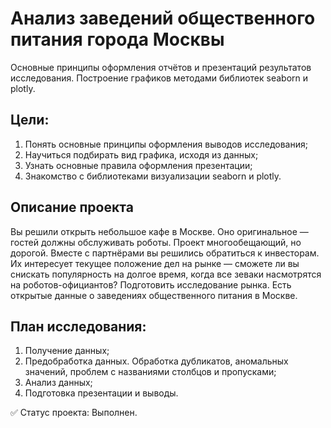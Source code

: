 # Анализ заведений общественного питания города Москвы

 Основные принципы оформления отчётов и презентаций результатов исследования. 
 Построение графиков методами библиотек seaborn и plotly.

## Цели:
1. Понять основные принципы оформления выводов исследования;
2. Научиться подбирать вид графика, исходя из данных;
3. Узнать основные правила оформления презентации;
4. Знакомство с библиотеками визуализации seaborn и plotly.

## Описание проекта
Вы решили открыть небольшое кафе в Москве. 
Оно оригинальное — гостей должны обслуживать роботы. Проект многообещающий, но дорогой.
Вместе с партнёрами вы решились обратиться к инвесторам. Их интересует текущее положение дел на рынке — сможете ли вы снискать популярность на долгое время, когда все зеваки насмотрятся на роботов-официантов?
Подготовить исследование рынка. Есть открытые данные о заведениях общественного питания в Москве.

## План исследования: 
1. Получение данных;
2. Предобработка данных. Обработка дубликатов, аномальных значений, проблем с названиями столбцов и пропусками;
3. Анализ данных;
4. Подготовка презентации и выводы.

✅ Статус проекта: Выполнен.
